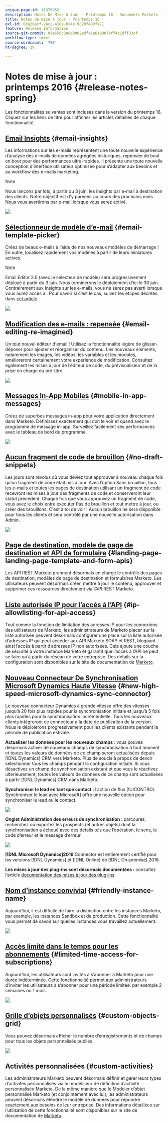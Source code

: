 ```yaml
---
unique-page-id: 11370952
description: Notes De Mise À Jour - Printemps 16 - Documents Marketo - Documentation Du Produit
title: Notes de mise à jour - Printemps 16
exl-id: 0ca26acf-2ac2-418e-bc4e-9820f483fa71
feature: Release Information
source-git-commit: 09a656c3a0d0002edfa1a61b987bff4c1dff33cf
workflow-type: tm+mt
source-wordcount: '790'
ht-degree: 1%

---
```


# Notes de mise à jour : printemps 2016 {#release-notes-spring}

Les fonctionnalités suivantes sont incluses dans la version du printemps 16. Cliquez sur les liens de titre pour afficher les articles détaillés de chaque fonctionnalité.

## [Email Insights](/help/marketo/product-docs/reporting/email-insights/email-insights-overview.md) {#email-insights}

Les informations sur les e-mails représentent une toute nouvelle expérience d’analyse des e-mails de données agrégées historiques, repensée de bout en bout pour des performances ultra-rapides. Il présente une toute nouvelle conception d’interface utilisateur optimisée pour s’adapter aux besoins et au workflow des e-mails marketing.

>[!NOTE]
>
>Nous lançons par lots, à partir du 3 juin, les Insights par e-mail à destination des clients. Notre objectif est d&#39;y parvenir au cours des prochains mois. Nous vous avertirons par e-mail lorsque vous serez activé.

![](assets/two.png)

## [Sélectionneur de modèle d’e-mail](/help/marketo/product-docs/email-marketing/general/email-editor-2/email-template-picker-overview.md) {#email-template-picker}

Créez de beaux e-mails à l’aide de nos nouveaux modèles de démarrage ! En outre, localisez rapidement vos modèles à partir de leurs miniatures actives.

>[!NOTE]
>
>Email Editor 2.0 (avec le sélecteur de modèle) sera progressivement déployé à partir du 3 juin. Nous terminerons le déploiement d’ici le 30 juin. Contrairement aux Insights sur les e-mails, vous ne serez pas averti lorsque vous aurez accès à . Pour savoir si c’est le cas, suivez les étapes décrites dans [cet article](/help/marketo/product-docs/email-marketing/general/email-editor-2/transitioning-to-email-editor-2-0.md).

![](assets/5-29-home-starter-templates.png)

## [Modification des e-mails : repensée](/help/marketo/product-docs/email-marketing/general/email-editor-2/email-editor-v2-0-overview.md) {#email-editing-re-imagined}

Un tout nouvel éditeur d&#39;email ! Utilisez la fonctionnalité légère de glisser-déposer pour ajouter et réorganiser du contenu. Les nouveaux éléments, notamment les images, les vidéos, les variables et les modules, amélioreront certainement votre expérience de modification. Consultez également les mises à jour de l’éditeur de code, du prévisualiseur et de la prise en charge du pré-titre.

![](assets/17a-29-modules-next.png)

## [Messages In-App Mobiles](/help/marketo/product-docs/mobile-marketing/in-app-messages/understanding-in-app-messages.md) {#mobile-in-app-messages}

Créez de superbes messages in-app pour votre application directement dans Marketo. Définissez exactement qui doit le voir et quand avec le programme de message in-app. Surveillez facilement ses performances avec le tableau de bord du programme.

![](assets/pasted-image-at-2016-05-24-09-45-am.png)

## [Aucun fragment de code de brouillon](/help/marketo/product-docs/administration/users-and-roles/enable-no-draft-for-snippets.md) {#no-draft-snippets}

Les jours sont révolus où vous deviez tout approuver à nouveau chaque fois qu’un fragment de code était mis à jour. Avec l’option Sans brouillon, tous les e-mails et toutes les pages de destination utilisant un fragment de code recevront les mises à jour des fragments de code et conserveront leur statut précédent. Chaque fois que vous approuvez un fragment de code, vous avez le choix entre exécuter Pas de brouillon et tout mettre à jour, ou créer des brouillons. C&#39;est à toi de voir ! Aucun brouillon ne sera disponible pour tous les clients et sera contrôlé par une nouvelle autorisation dans Admin.

![](assets/image2016-5-16-15-3a41-3a17.png)

## [Page de destination, modèle de page de destination et API de formulaire](https://developers.marketo.com/blog/spring-2016-updates/) {#landing-page-landing-page-template-and-form-apis}

Les API REST Marketo prennent désormais en charge le contrôle des pages de destination, modèles de page de destination et formulaires Marketo. Les utilisateurs peuvent désormais créer, mettre à jour le contenu, approuver et supprimer ces ressources directement via l’API REST Marketo.

## [Liste autorisée IP pour l’accès à l’API](/help/marketo/product-docs/administration/additional-integrations/create-an-allowlist-for-ip-based-api-access.md) {#ip-allowlisting-for-api-access}

Tout comme la fonction de limitation des adresses IP pour les connexions des utilisateurs de Marketo, les administrateurs de Marketo placer sur la liste autorisée peuvent désormais configurer une place sur la liste autorisée d’adresses IP qui peut accéder aux API Marketo SOAP et REST, bloquant ainsi l’accès à partir d’adresses IP non autorisées. Cela ajoute une couche de sécurité à votre instance Marketo et garantit que l’accès à l’API ne peut se faire qu’à partir du réseau de votre entreprise. Des détails sur la configuration sont disponibles sur le site de documentation de [Marketo](/help/marketo/product-docs/administration/additional-integrations/create-an-allowlist-for-ip-based-api-access.md).

## [Nouveau Connecteur De Synchronisation Microsoft Dynamics Haute Vitesse](/help/marketo/product-docs/crm-sync/microsoft-dynamics-sync/microsoft-dynamics-sync-details/sync-status.md) {#new-high-speed-microsoft-dynamics-sync-connector}

Le nouveau connecteur Dynamics à grande vitesse offre des vitesses jusqu’à 20 fois plus rapides pour la synchronisation initiale et jusqu’à 5 fois plus rapides pour la synchronisation incrémentielle. Tous les nouveaux clients intégreront ce connecteur à la date de publication de la version. Nous le déploierons progressivement pour les clients existants pendant la période de publication estivale.

**Actualiser les données pour les nouveaux champs** : vous pouvez désormais activer de nouveaux champs de synchronisation à tout moment et toutes les valeurs de données de ce champ seront actualisées depuis [!DNL Dynamics] CRM vers Marketo. Plus de soucis à propos de devoir sélectionner tous les champs pendant la configuration initiale. Si vous désactivez un champ de synchronisation existant et que vous le réactivez ultérieurement, toutes les valeurs de données de ce champ sont actualisées à partir [!DNL Dynamics] CRM dans Marketo.

**Synchroniser le lead en tant que contact** : l’action de flux [!UICONTROL Synchroniser le lead avec Microsoft] offre une nouvelle option pour synchroniser le lead ou le contact.

![](assets/image2016-5-19-8-3a59-3a9.png)

**Onglet Administration des erreurs de synchronisation** : parcourez, recherchez ou exportez les prospects (et autres objets) dont la synchronisation a échoué avec des détails tels que l’opération, le sens, le code d’erreur et le message d’erreur.

![](assets/sync-errors.png)

**[!DNL Microsoft Dynamics]2016** Connector est entièrement certifié pour les versions [!DNL Dynamics] et [!DNL Online] de [!DNL On-premise] 2016.

**Les mises à jour des plug-ins sont désormais documentées :** consultez l’article [documentation des mises à jour des plug-ins](/help/marketo/product-docs/crm-sync/microsoft-dynamics-sync/marketo-plugin-releases-for-microsoft-dynamics.md).

## [Nom d’instance convivial](/help/marketo/product-docs/administration/settings/edit-subscription-settings.md) {#friendly-instance-name}

Aujourd’hui, il est difficile de faire la distinction entre les instances Marketo, par exemple, les instances Sandbox et de production. Cette fonctionnalité vous permet de savoir sur quelles instances vous travaillez actuellement.

![](assets/image2016-5-16-15-3a57-3a14.png)

## [Accès limité dans le temps pour les abonnements](/help/marketo/product-docs/administration/users-and-roles/managing-marketo-users.md) {#limited-time-access-for-subscriptions}

Aujourd’hui, les utilisateurs sont invités à s’abonner à Marketo pour une durée indéterminée. Cette fonctionnalité permet aux administrateurs d’inviter les utilisateurs à s’abonner pour une période limitée, par exemple 2 semaines ou 1 mois.

![](assets/image2016-5-16-15-3a59-3a52.png)

## [Grille d’objets personnalisés](/help/marketo/product-docs/administration/marketo-custom-objects/understanding-marketo-custom-objects.md) {#custom-objects-grid}

Vous pouvez désormais afficher le nombre d’enregistrements et de champs pour tous les objets personnalisés publiés.

![](assets/custom-objects-grid.png)

## Activités personnalisées {#custom-activities}

Les administrateurs Marketo peuvent désormais définir et gérer leurs types d’activités personnalisés via le modéliseur de définition d’activité personnalisée Marketo. De la même manière que le Modeler d’objet personnalisé Marketo (et conjointement avec lui), les administrateurs peuvent désormais étendre le modèle de données pour répondre exactement aux besoins de leur entreprise. Des informations détaillées sur l’utilisation de cette fonctionnalité sont disponibles sur le site de documentation de [Marketo](/help/marketo/product-docs/administration/marketo-custom-activities/understanding-custom-activities.md).
